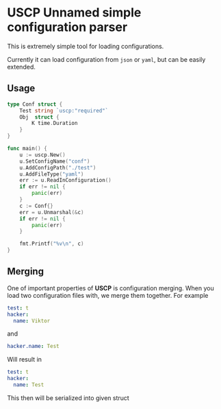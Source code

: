 # USCP Unnamed simple configuration parser

This is extremely simple tool for loading configurations.

Currently it can load configuration from `json` or `yaml`, but can be easily extended.

## Usage

```go
type Conf struct {
	Test string `uscp:"required"`
	Obj  struct {
		K time.Duration
	}
}

func main() {
	u := uscp.New()
	u.SetConfigName("conf")
	u.AddConfigPath("./test")
	u.AddFileType("yaml")
	err := u.ReadInConfiguration()
	if err != nil {
		panic(err)
	}
	c := Conf{}
	err = u.Unmarshal(&c)
	if err != nil {
		panic(err)
	}

	fmt.Printf("%v\n", c)
}
```

## Merging
One of important properties of **USCP** is configuration merging.
When you load two configuration files with, we merge them together.
For example
```yaml
test: t
hacker:
  name: Viktor
```
and
```yaml
hacker.name: Test
```
Will result in 
```yaml
test: t
hacker:
  name: Test
```
This then will be serialized into given struct
